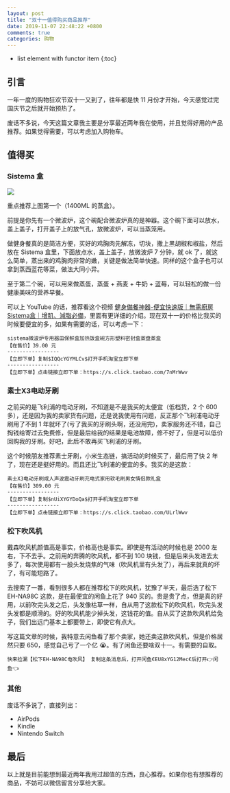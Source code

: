 ```yaml
---
layout: post
title: "双十一值得购买商品推荐"
date: 2019-11-07 22:48:22 +0800
comments: true
categories: 购物
---
```

* list element with functor item
{:toc}


## 引言

一年一度的购物狂欢节双十一又到了，往年都是快 11 月份才开始，今天感觉过完国庆节之后就开始预热了。

废话不多说，今天这篇文章我主要是分享最近两年我在使用，并且觉得好用的产品推荐。如果觉得需要，可以考虑加入购物车。

<!--more-->

## 值得买

### Sistema 盒

![](https://blog-1251237404.cos.ap-guangzhou.myqcloud.com/IMG_2142.jpg)

重点推荐上图第一个（1400ML 的蒸盒）。

前提是你先有一个微波炉，这个碗配合微波炉真的是神器。这个碗下面可以放水，盖上盖子，打开盖子上的放气孔，放微波炉，可以当蒸笼用。

做健身餐真的是简洁方便，买好的鸡胸肉先解冻，切块，撒上黑胡椒和椒盐，然后放在 Sistema 盒里，下面放点水，盖上盖子，放微波炉 7 分钟，就 ok 了，就这么简单，蒸出来的鸡胸肉非常的嫩，关键是做法简单快速。同样的这个盒子也可以拿到蒸西蓝花等菜，做法大同小异。

至于第二个碗，可以用来做蒸蛋，蒸蛋 + 燕麦 + 牛奶 + 蓝莓，可以轻松的做一份健康美味的营养早餐。

可以上 YouTube 的话，推荐看这个视频 [健身備餐神器-便宜快速版｜無需廚房Sistema盒｜增肌、減脂必備](https://www.youtube.com/watch?v=tzE6J8P7NR4)，里面有更详细的介绍。现在双十一的价格比我买的时候要便宜的多，如果有需要的话，可以考虑一下：

```
sistema微波炉专用器皿保鲜盒加热饭盒碗方形塑料密封盒蒸盘蒸盒
【在售价】39.00 元
-----------------
【立即下单】复制$IQQcYGYMLCv$打开手机淘宝立即下单
-----------------
【立即下单】点击链接立即下单：https://s.click.taobao.com/7nMrWwv
```

### 素士X3电动牙刷

之前买的是飞利浦的电动牙刷，不知道是不是我买的太便宜（低档货，2 个 600 多），还是因为我的卖家货有问题，还是说我使用有问题，反正那个飞利浦电动牙刷用了不到 1 年就坏了(亏了我买的牙刷头啊，还没用完)，卖家服务还不错，自己掏钱给寄过去免费修，但是最后给我的结果是电池故障，修不好了，但是可以低价回购我的牙刷。好吧，此后不敢再买飞利浦的牙刷。

这个时候朋友推荐素士牙刷，小米生态链，搞活动的时候买了，最后用了快 2 年了，现在还是挺好用的。而且还比飞利浦的便宜的多。我买的是这款：

```
素士X3电动牙刷成人声波震动牙刷充电式家用软毛刷男女情侣款礼盒
【在售价】309.00 元
-----------------
【立即下单】复制$nUiXYGYDoQa$打开手机淘宝立即下单
-----------------
【立即下单】点击链接立即下单：https://s.click.taobao.com/ULrlWwv
```

### 松下吹风机

戴森吹风机颜值高是事实，价格高也是事实。即使是有活动的时候也是 2000 左右，下不去手。之前用的奔腾的吹风机，都不到 100 块钱，但是后来头发进去太多了，每次使用都有一股头发烧焦的气味（吹风机里有头发了），再后来就真的坏了，有可能短路了。

去搜索了一番，看到很多人都在推荐松下的吹风机，犹豫了半天，最后选了松下 EH-NA98C 这款，是在最便宜的闲鱼上花了 940 买的。贵是贵了点，但是真的好用，以前吹完头发之后，头发像枯草一样，自从用了这款松下的吹风机，吹完头发头发都是顺滑的。好的吹风机能少掉头发，这钱花的值。自从买了这款吹风机给兔子，我们出远门基本上都要带上，即使它有点大。

写这篇文章的时候，我特意去闲鱼看了那个卖家，她还卖这款吹风机，但是价格居然只要 650，感觉自己亏了一个亿 😭。有了闲鱼还要啥双十一。有需要的自取。

```
快来捡漏【松下EH-NA98C电吹风】 复制这条消息后，打开闲鱼€EU8xYG12Mec€后打开👉闲鱼👈
```

### 其他

废话不多说了，直接列出：

- AirPods
- Kindle
- Nintendo Switch

## 最后

以上就是目前能想到最近两年我用过超值的东西，良心推荐。如果你也有想推荐的商品，不妨可以微信留言分享给大家。